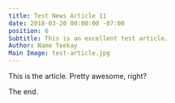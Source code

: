 ```yaml
---
title: Test News Article 11
date: 2018-03-20 00:00:00 -07:00
position: 6
Subtitle: This is an excellent test article.
Author: Name Teekay
Main Image: test-article.jpg
---
```


This is the article. Pretty awesome, right?

The end.
